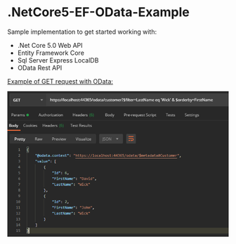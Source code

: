 # .NetCore5-EF-OData-Example

Sample implementation to get started working with:
- .Net Core 5.0 Web API
- Entity Framework Core
- Sql Server Express LocalDB
- OData Rest API


<ins>Example of GET request with OData:</ins>

![GitHub Logo](/GetExample.PNG)
